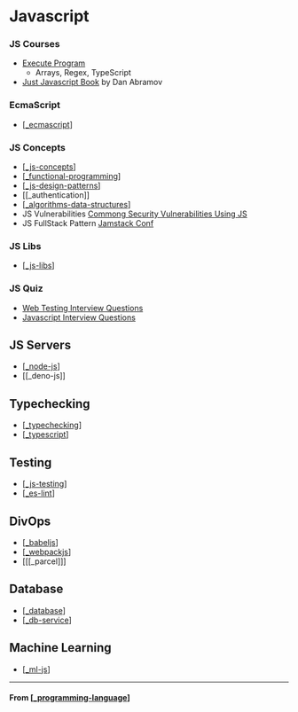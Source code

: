 # Javascript

### JS Courses

- [Execute Program](https://www.executeprogram.com/)
  - Arrays, Regex, TypeScript
- [Just Javascript Book](https://justjavascript.com/) by Dan Abramov

### EcmaScript

- [[_ecmascript]]

### JS Concepts

- [[_js-concepts]]
- [[_functional-programming]]
- [[_js-design-patterns]]
- [[_authentication]]
- [[_algorithms-data-structures]]
- JS Vulnerabilities [Commong Security Vulnerabilities Using JS](https://www.securecoding.com/most-common-security-vulnerabilities-using-javascript/?ck_subscriber_id=963411583)
- JS FullStack Pattern [Jamstack Conf](https://jamstackconf.com/)

### JS Libs

- [[_js-libs]]

### JS Quiz

- [Web Testing Interview Questions](https://www.testdome.com/d/web-testing-interview-questions/632)
- [Javascript Interview Questions](https://www.testdome.com/d/javascript-interview-questions/2)

## JS Servers

- [[_node-js]]
- [[_deno-js]]

## Typechecking

- [[_typechecking]]
- [[_typescript]]

## Testing

- [[_js-testing]]
- [[_es-lint]]

## DivOps

- [[_babeljs]]
- [[_webpackjs]]
- [[[_parcel]]]

## Database

- [[_database]]
- [[_db-service]]

## Machine Learning

- [[_ml-js]]

---

#### **From** [[_programming-language]]

[//begin]: # "Autogenerated link references for markdown compatibility"
[_ecmascript]: ecmascript/_ecmascript "Ecmascript"
[_js-concepts]: js-concepts/_js-concepts "JS Concepts"
[_functional-programming]: ../functional-programming/_functional-programming "Functional Programming"
[_js-design-patterns]: js-concepts/js-design-patterns/_js-design-patterns "JS Design Patterns"
[_algorithms-data-structures]: ../algorithms-data-structures/_algorithms-data-structures "Algorithms & Data Structures"
[_js-libs]: js-libs/_js-libs "JS Libs"
[_node-js]: nodejs/_node-js "Node JS"
[_typechecking]: typechecking/_typechecking "Typechecking"
[_typescript]: typechecking/typescript/_typescript "TypeScript"
[_js-testing]: testing/_js-testing "Testing"
[_es-lint]: es-lint/_es-lint "ES Lint"
[_babeljs]: js-libs/babeljs/_babeljs "Babel JS"
[_webpackjs]: nodejs/webpackjs/_webpackjs "Webpack"
[_database]: ../database/_database "Database"
[_db-service]: ../db-service/_db-service "DB as a Service"
[_ml-js]: ml-js/_ml-js "ML for JS"
[_programming-language]: ../_programming-language "Programming Language"
[//end]: # "Autogenerated link references"
